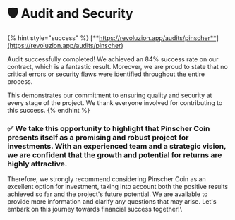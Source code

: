 # 🛡 Audit and Security

{% hint style="success" %}
[**https://revoluzion.app/audits/pinscher**](https://revoluzion.app/audits/pinscher)

Audit successfully completed! We achieved an 84% success rate on our contract, which is a fantastic result. Moreover, we are proud to state that no critical errors or security flaws were identified throughout the entire process.

This demonstrates our commitment to ensuring quality and security at every stage of the project. We thank everyone involved for contributing to this success.
{% endhint %}

### ✅ We take this opportunity to highlight that Pinscher Coin presents itself as a promising and robust project for investments. With an experienced team and a strategic vision, we are confident that the growth and potential for returns are highly attractive.

Therefore, we strongly recommend considering Pinscher Coin as an excellent option for investment, taking into account both the positive results achieved so far and the project's future potential. We are available to provide more information and clarify any questions that may arise. Let's embark on this journey towards financial success together!\
